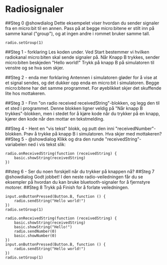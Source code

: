 
# Radiosignaler
##Steg 0 @showdialog
Dette eksempelet viser hvordan du sender signaler fra en micro:bit til en annen.
Pass på at begge micro:bitene er stilt inn på samme kanal ("group"), og at ingen andre i rommet bruker samme tall.
```blocks
radio.setGroup(1)
```
##Steg 1 - forklaring
Les koden under. 
Ved Start bestemmer vi hvilken radiokanal micro:biten skal sende signaler på.
Når Knapp B trykkes, sender micro:biten beskjeden "Hello world!"
Trykk på knapp B på simulatoren til venstre og se hva som skjer.


##Steg 2 -  enda mer forklaring 
Antennen i simulatoren gløder for å vise at et signal sendes, og det dukker opp enda en micro:bit i simulatoren.
Begge micro:bitene har det samme programmet.
For øyeblikket skjer det skuffende lite hos mottakeren.

##Steg 3 - 
Finn "on radio received receivedString"-blokken, og legg den til et sted i programmet.
Denne blokken ligner veldig på "Når knapp B trykkes"-blokken, men i stedet for å kjøre kode når du trykker på en knapp, kjører den kode når den mottar en tekstmelding.

##Steg 4 -
Hent en "vis tekst" blokk, og putt den inni "receivedNumber"-blokken. 
Prøv å trykke på knapp B i simulatoren. Hva skjer med mottakeren?
##Steg 5 - @showdialog
Klikk og dra den runde "receivedString"-variabelen ned i vis tekst slik:
```blocks
radio.onReceivedString(function (receivedString) {
    basic.showString(receivedString)
})
```
##steg 6 - 
Ser du noen forskjell når du trykker på knappen nå?
##Steg 7 @showdialog
Godt jobbet! 
I den neste radio-veiledningen får du se eksempler på hvordan du kan bruke bluetooth-signaler for å fjernstyre motorer.
##Steg 8 
Trykk på Finish for å forlate veiledningen.

```template
input.onButtonPressed(Button.B, function () {
    radio.sendString("Hello world!")
})
radio.setGroup(1)
```
```ghost
radio.onReceivedString(function (receivedString) {
    basic.showString(receivedString)
    basic.showString("Hello!")
    radio.sendNumber(0)
    basic.showNumber(0)
})
input.onButtonPressed(Button.B, function () {
    radio.sendString("Hello world!")
})
radio.setGroup(1)

```
